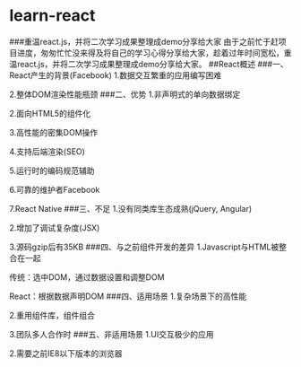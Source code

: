 # learn-react
###重温react.js，并将二次学习成果整理成demo分享给大家
由于之前忙于赶项目进度，匆匆忙忙没来得及将自己的学习心得分享给大家，趁着过年时间宽松，重温react.js，并将二次学习成果整理成demo分享给大家。
##React概述
###一、React产生的背景(Facebook)
1.数据交互繁重的应用编写困难

2.整体DOM渲染性能瓶颈
###二、优势
1.非声明式的单向数据绑定

2.面向HTML5的组件化

3.高性能的密集DOM操作

4.支持后端渲染(SEO)

5.运行时的编码规范辅助

6.可靠的维护者Facebook

7.React Native
###三、不足
1.没有同类库生态成熟(jQuery, Angular)

2.增加了调试复杂度(JSX)

3.源码gzip后有35KB
###四、与之前组件开发的差异
1.Javascript与HTML被整合在一起

传统：选中DOM，通过数据设置和调整DOM

React：根据数据声明DOM
###四、适用场景
1.复杂场景下的高性能

2.重用组件库，组件组合

3.团队多人合作时
###五、非适用场景
1.UI交互极少的应用

2.需要之前IE8以下版本的浏览器

